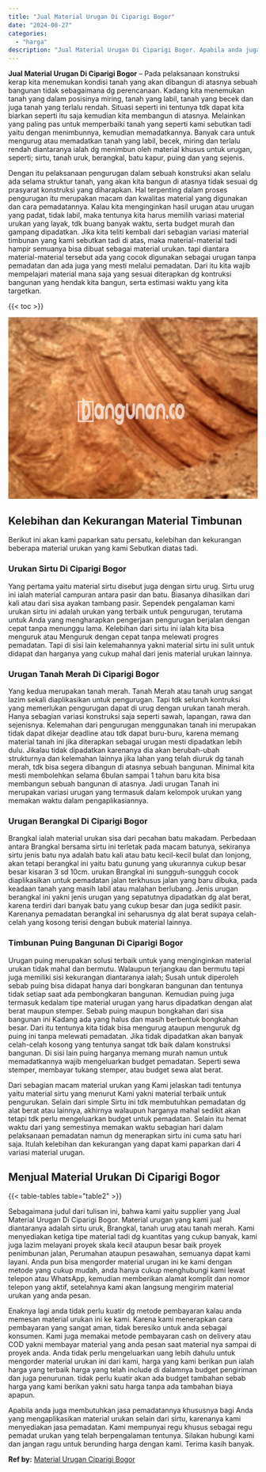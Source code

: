 ```yaml
---
title: "Jual Material Urugan Di Ciparigi Bogor"
date: "2024-08-27"
categories: 
  - "harga"
description: "Jual Material Urugan Di Ciparigi Bogor. Apabila anda juga membutuhkan jasa pemadatannya khususnya bagi Anda yang mengaplikasikan material urukan selain dari..."
---
```


**Jual Material Urugan Di Ciparigi Bogor** – Pada pelaksanaan konstruksi kerap kita menemukan kondisi tanah yang akan dibangun di atasnya sebuah bangunan tidak sebagaimana dg perencanaan. Kadang kita menemukan tanah yang dalam posisinya miring, tanah yang labil, tanah yang becek dan juga tanah yang terlalu rendah. Situasi seperti ini tentunya tdk dapat kita biarkan seperti itu saja kemudian kita membangun di atasnya. Melainkan yang paling pas untuk memperbaiki tanah yang seperti kami sebutkan tadi yaitu dengan menimbunnya, kemudian memadatkannya. Banyak cara untuk mengurug atau memadatkan tanah yang labil, becek, miring dan terlalu rendah diantaranya ialah dg menimbun oleh material khusus untuk urugan, seperti; sirtu, tanah uruk, berangkal, batu kapur, puing dan yang sejenis.

Dengan itu pelaksanaan pengurugan dalam sebuah konstruksi akan selalu ada selama struktur tanah, yang akan kita bangun di atasnya tidak sesuai dg prasyarat konstruksi yang diharapkan. Hal terpenting dalam proses pengurugan itu merupakan macam dan kwalitas material yang digunakan dan cara pemadatannya. Kalau kita menginginkan hasil urugan atau urugan yang padat, tidak labil, maka tentunya kita harus memilih variasi material urukan yang layak, tdk buang banyak waktu, serta budget murah dan gampang dipadatkan. Jika kita teliti kembali dari sebagian variasi material timbunan yang kami sebutkan tadi di atas, maka material-material tadi hampir semuanya bisa dibuat sebagai material urukan. tapi diantara material-material tersebut ada yang cocok digunakan sebagai urugan tanpa pemadatan dan ada juga yang mesti melalui pemadatan. Dari itu kita wajib mempelajari material mana saja yang sesuai diterapkan dg kontruksi bangunan yang hendak kita bangun, serta estimasi waktu yang kita targetkan.

{{< toc >}}

![Jual Material Urugan Di Ciparigi Bogor](/images/jual-urugan-30.png)

## Kelebihan dan Kekurangan Material Timbunan

Berikut ini akan kami paparkan satu persatu, kelebihan dan kekurangan beberapa material urukan yang kami Sebutkan diatas tadi.

### Urukan Sirtu Di Ciparigi Bogor

Yang pertama yaitu material sirtu disebut juga dengan sirtu urug. Sirtu urug ini ialah material campuran antara pasir dan batu. Biasanya dihasilkan dari kali atau dari sisa ayakan tambang pasir. Sependek pengalaman kami urukan sirtu ini adalah urukan yang terbaik untuk pengurugan, terutama untuk Anda yang mengharapkan pengerjaan pengurugan berjalan dengan cepat tanpa menunggu lama. Kelebihan dari sirtu ini ialah kita bisa menguruk atau Menguruk dengan cepat tanpa melewati progres pemadatan. Tapi di sisi lain kelemahannya yakni material sirtu ini sulit untuk didapat dan harganya yang cukup mahal dari jenis material urukan lainnya.

### Urugan Tanah Merah Di Ciparigi Bogor

Yang kedua merupakan tanah merah. Tanah Merah atau tanah urug sangat lazim sekali diaplikasikan untuk pengurugan. Tapi tdk seluruh kontruksi yang memerlukan pengurugan dapat di urug dengan urukan tanah merah. Hanya sebagian variasi konstruksi saja seperti sawah, lapangan, rawa dan sejenisnya. Kelemahan dari pengurugan menggunakan tanah ini merupakan tidak dapat dikejar deadline atau tdk dapat buru-buru, karena memang material tanah ini jika diterapkan sebagai urugan mesti dipadatkan lebih dulu. Jikalau tidak dipadatkan karenanya dia akan berubah-ubah strukturnya dan kelemahan lainnya jika lahan yang telah diuruk dg tanah merah, tdk bisa segera dibangun di atasnya sebuah bangunan. Minimal kita mesti membolehkan selama 6bulan sampai 1 tahun baru kita bisa membangun sebuah bangunan di atasnya. Jadi urugan Tanah ini merupakan variasi urugan yang termasuk dalam kelompok urukan yang memakan waktu dalam pengaplikasiannya.

### Urugan Berangkal Di Ciparigi Bogor

Brangkal ialah material urukan sisa dari pecahan batu makadam. Perbedaan antara Brangkal bersama sirtu ini terletak pada macam batunya, sekiranya sirtu jenis batu nya adalah batu kali atau batu kecil-kecil bulat dan lonjong, akan tetapi berangkal ini yaitu batu gunung yang ukurannya cukup besar besar kisaran 3 sd 10cm. urukan Brangkal ini sungguh-sungguh cocok diaplikasikan untuk pemadatan jalan terkhusus jalan yang baru dibuka, pada keadaan tanah yang masih labil atau malahan berlubang. Jenis urugan berangkal ini yakni jenis urugan yang sepatutnya dipadatkan dg alat berat, karena terdiri dari banyak batu yang cukup besar dan juga sedikit pasir. Karenanya pemadatan berangkal ini seharusnya dg alat berat supaya celah-celah yang kosong terisi dengan bubuk material lainnya.

### Timbunan Puing Bangunan Di Ciparigi Bogor

Urugan puing merupakan solusi terbaik untuk yang menginginkan material urukan tidak mahal dan bermutu. Walaupun terjangkau dan bermutu tapi juga memiliki sisi kekurangan diantaranya ialah; Susah untuk diperoleh sebab puing bisa didapat hanya dari bongkaran bangunan dan tentunya tidak setiap saat ada pembongkaran bangunan. Kemudian puing juga termasuk kedalam tipe material urugan yang harus dipadatkan dengan alat berat maupun stemper. Sebab puing maupun bongkahan dari sisa bangunan ini Kadang ada yang halus dan masih berbentuk bongkahan besar. Dari itu tentunya kita tidak bisa mengurug ataupun menguruk dg puing ini tanpa melewati pemadatan. Jika tidak dipadatkan akan banyak celah-celah kosong yang tentunya sangat tdk baik dalam konstruksi bangunan. Di sisi lain puing harganya memang murah namun untuk memadatkannya wajib mengeluarkan budget pemadatan. Seperti sewa stemper, membayar tukang stemper, atau budget sewa alat berat.

Dari sebagian macam material urukan yang Kami jelaskan tadi tentunya yaitu material sirtu yang menurut Kami yakni material terbaik untuk pengurukan. Selain dari simple Sirtu ini tdk membutuhkan pemadatan dg alat berat atau lainnya, akhirnya walaupun harganya mahal sedikit akan tetapi tdk perlu mengeluarkan budget untuk pemadatan. Selain itu hemat waktu dari yang semestinya memakan waktu sebagian hari dalam pelaksanaan pemadatan namun dg menerapkan sirtu ini cuma satu hari saja. Itulah kelebihan dan kekurangan yang dapat kami paparkan dari 4 variasi material urugan.

## Menjual Material Urukan Di Ciparigi Bogor

{{< table-tables table="table2" >}}

Sebagaimana judul dari tulisan ini, bahwa kami yaitu supplier yang Jual Material Urugan Di Ciparigi Bogor. Material urugan yang kami jual diantaranya adalah sirtu uruk, Brangkal, tanah urug atau tanah merah. Kami menyediakan ketiga tipe material tadi dg kuantitas yang cukup banyak, kami juga lazim melayani proyek skala kecil ataupun besar baik proyek penimbunan jalan, Perumahan ataupun pesawahan, semuanya dapat kami layani. Anda pun bisa mengorder material urugan ini ke kami dengan metode yang cukup mudah, anda hanya cukup menghubungi kami lewat telepon atau WhatsApp, kemudian memberikan alamat komplit dan nomor telepon yang aktif, setelahnya kami akan langsung mengirim material urukan yang anda pesan.

Enaknya lagi anda tidak perlu kuatir dg metode pembayaran kalau anda memesan material urukan ini ke kami. Karena kami menerapkan cara pembayaran yang sangat aman, tidak beresiko untuk anda sebagai konsumen. Kami juga memakai metode pembayaran cash on delivery atau COD yakni membayar material yang anda pesan saat material nya sampai di proyek anda. Anda tidak perlu mengeluarkan uang lebih dahulu untuk mengorder material urukan ini dari kami, harga yang kami berikan pun ialah harga yang terbaik harga yang telah include di dalamnya budget pengiriman dan juga penurunan. tidak perlu kuatir akan ada budget tambahan sebab harga yang kami berikan yakni satu harga tanpa ada tambahan biaya apapun.

Apabila anda juga membutuhkan jasa pemadatannya khususnya bagi Anda yang mengaplikasikan material urukan selain dari sirtu, karenanya kami menyediakan jasa pemadatan. Kami mempunyai regu khusus sebagai regu pemadat urukan yang telah berpengalaman tentunya. Silakan hubungi kami dan jangan ragu untuk berunding harga dengan kami. Terima kasih banyak.

**Ref by:** [Material Urugan Ciparigi Bogor](https://id.wikipedia.org/wiki/Material)
